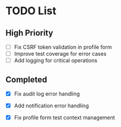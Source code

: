 # TODO List

## High Priority
- [ ] Fix CSRF token validation in profile form
- [ ] Improve test coverage for error cases
- [ ] Add logging for critical operations

## Completed
- [x] Fix audit log error handling
- [x] Add notification error handling
- [x] Fix profile form test context management

